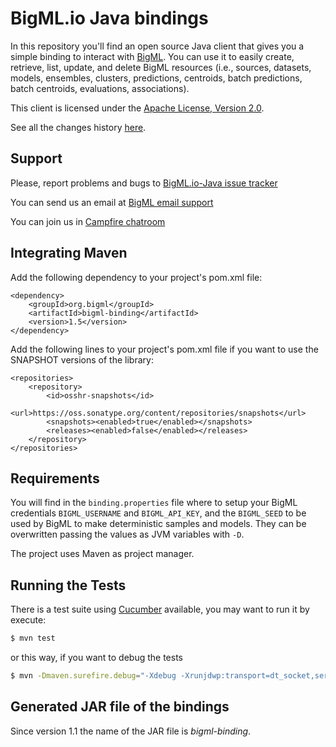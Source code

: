 # BigML.io Java bindings

In this repository you'll find an open source Java client that gives
you a simple binding to interact with [BigML](https://bigml.io). You
can use it to easily create, retrieve, list, update, and delete BigML
resources (i.e., sources, datasets, models, ensembles, clusters, 
predictions, centroids, batch predictions, batch centroids, evaluations, associations).

This client is licensed under the
[Apache License, Version 2.0](http://www.apache.org/licenses/LICENSE-2.0.html).

See all the changes history [here](Changes.md).

## Support

Please, report problems and bugs to 
[BigML.io-Java issue tracker](https://github.com/bigmlcom/bigml-java/issues)

You can send us an email at [BigML email support](mailto://support.bigml.com)

You can join us in [Campfire chatroom](https://bigmlinc.campfirenow.com/f20a0)


## Integrating Maven

Add the following dependency to your project's pom.xml file:

    <dependency>
        <groupId>org.bigml</groupId>
        <artifactId>bigml-binding</artifactId>
        <version>1.5</version>
    </dependency>

Add the following lines to your project's pom.xml file if you want to use the SNAPSHOT versions of the library:

    <repositories>
        <repository>
            <id>osshr-snapshots</id>
            <url>https://oss.sonatype.org/content/repositories/snapshots</url>
            <snapshots><enabled>true</enabled></snapshots>
            <releases><enabled>false</enabled></releases>
        </repository>
    </repositories>

## Requirements

You will find in the `binding.properties` file where to setup your BigML credentials
`BIGML_USERNAME` and `BIGML_API_KEY`, and the `BIGML_SEED` to be used by BigML to make deterministic samples and models.
They can be overwritten passing the values as JVM variables with `-D`.

The project uses Maven as project manager.

## Running the Tests

There is a test suite using [Cucumber](http://cukes.info/) available,
you may want to run it by execute:

```bash
$ mvn test
```

or this way, if you want to debug the tests

```bash
$ mvn -Dmaven.surefire.debug="-Xdebug -Xrunjdwp:transport=dt_socket,server=y,suspend=y,address=8000 -Xnoagent -Djava.compiler=NONE" test
```

## Generated JAR file of the bindings

Since version 1.1 the name of the JAR file is _bigml-binding_.
